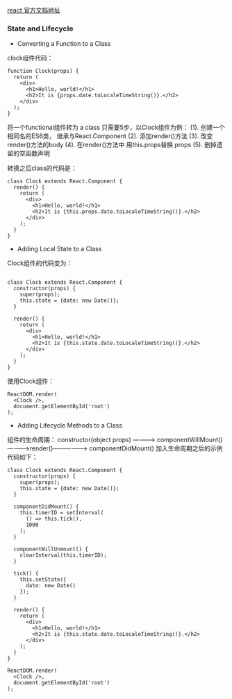 [react 官方文档地址](https://reactjs.org/docs/state-and-lifecycle.html)

### State and Lifecycle

+ Converting a Function to a Class

clock组件代码：
````
function Clock(props) {
  return (
    <div>
      <h1>Hello, world!</h1>
      <h2>It is {props.date.toLocaleTimeString()}.</h2>
    </div>
  );
}

````

将一个functional组件转为 a class 只需要5步，以Clock组件为例：
(1). 创建一个相同名的ES6类， 继承与React.Component
(2). 添加render()方法
(3). 改变render()方法的body
(4). 在render()方法中 用this.props替换 props
(5). 删掉遗留的空函数声明

转换之后class的代码是：

````
class Clock extends React.Component {
  render() {
    return (
      <div>
        <h1>Hello, world!</h1>
        <h2>It is {this.props.date.toLocaleTimeString()}.</h2>
      </div>
    );
  }
}

````

+ Adding Local State to a Class

Clock组件的代码变为：
````

class Clock extends React.Component {
  constructor(props) {
    super(props);
    this.state = {date: new Date()};
  }

  render() {
    return (
      <div>
        <h1>Hello, world!</h1>
        <h2>It is {this.state.date.toLocaleTimeString()}.</h2>
      </div>
    );
  }
}

````

使用Clock组件：
````
ReactDOM.render(
  <Clock />,
  document.getElementById('root')
);

````

+ Adding Lifecycle Methods to a Class

组件的生命周期：
constructor(object props) ————> componentWillMount()————>render()——————> componentDidMount()
加入生命周期之后的示例代码如下：
````
class Clock extends React.Component {
  constructor(props) {
    super(props);
    this.state = {date: new Date()};
  }

  componentDidMount() {
    this.timerID = setInterval(
      () => this.tick(),
      1000
    );
  }

  componentWillUnmount() {
    clearInterval(this.timerID);
  }

  tick() {
    this.setState({
      date: new Date()
    });
  }

  render() {
    return (
      <div>
        <h1>Hello, world!</h1>
        <h2>It is {this.state.date.toLocaleTimeString()}.</h2>
      </div>
    );
  }
}

ReactDOM.render(
  <Clock />,
  document.getElementById('root')
);


````
